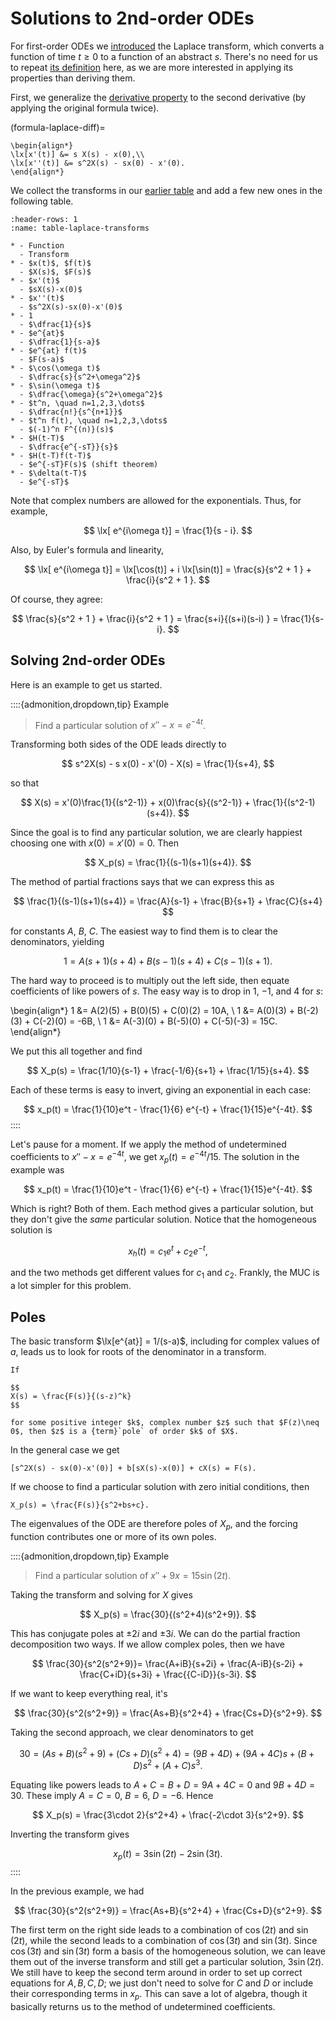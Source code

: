 # Solutions to 2nd-order ODEs

For first-order ODEs we [introduced](../steps/laplace.md) the Laplace transform, which converts a function of time $t\ge 0$ to a function of an abstract $s$. There's no need for us to repeat [its definition](definition-steps-laplace) here, as we are more interested in applying its properties than deriving them.

First, we generalize the [derivative property](formula-steps-laplace-diff) to the second derivative (by applying the original formula twice).

(formula-laplace-diff)=

````{proof:formula} Transforms of derivatives
\begin{align*}
\lx[x'(t)] &= s X(s) - x(0),\\ 
\lx[x''(t)] &= s^2X(s) - sx(0) - x'(0).
\end{align*}
````

We collect the transforms in our [earlier table](table-steps-LT) and add a few new ones in the following table.

```{list-table} Laplace transforms (complete)
:header-rows: 1
:name: table-laplace-transforms

* - Function
  - Transform
* - $x(t)$, $f(t)$
  - $X(s)$, $F(s)$
* - $x'(t)$
  - $sX(s)-x(0)$
* - $x''(t)$
  - $s^2X(s)-sx(0)-x'(0)$
* - 1
  - $\dfrac{1}{s}$
* - $e^{at}$
  - $\dfrac{1}{s-a}$
* - $e^{at} f(t)$
  - $F(s-a)$
* - $\cos(\omega t)$
  - $\dfrac{s}{s^2+\omega^2}$
* - $\sin(\omega t)$
  - $\dfrac{\omega}{s^2+\omega^2}$
* - $t^n, \quad n=1,2,3,\dots$
  - $\dfrac{n!}{s^{n+1}}$
* - $t^n f(t), \quad n=1,2,3,\dots$
  - $(-1)^n F^{(n)}(s)$
* - $H(t-T)$
  - $\dfrac{e^{-sT}}{s}$
* - $H(t-T)f(t-T)$
  - $e^{-sT}F(s)$ (shift theorem)
* - $\delta(t-T)$
  - $e^{-sT}$
```

Note that complex numbers are allowed for the exponentials. Thus, for example,

$$
\lx[ e^{i\omega t}] = \frac{1}{s - i}.
$$

Also, by Euler's formula and linearity,

$$
\lx[ e^{i\omega t}] = \lx[\cos(t)] + i \lx[\sin(t)] = \frac{s}{s^2 + 1 } + \frac{i}{s^2 + 1 }.
$$

Of course, they agree:

$$
\frac{s}{s^2 + 1 } + \frac{i}{s^2 + 1 } = \frac{s+i}{(s+i)(s-i) } = \frac{1}{s-i}.
$$

## Solving 2nd-order ODEs

Here is an example to get us started.

::::{admonition,dropdown,tip} Example
> Find a particular solution of $x''-x=e^{-4 t}$.

Transforming both sides of the ODE leads directly to

$$
s^2X(s) - s x(0) - x'(0) - X(s) = \frac{1}{s+4},
$$

so that

$$
X(s) = x'(0)\frac{1}{(s^2-1)} + x(0)\frac{s}{(s^2-1)} + \frac{1}{(s^2-1)(s+4)}.
$$

Since the goal is to find any particular solution, we are clearly happiest choosing one with $x(0)=x'(0)=0$. Then

$$
X_p(s) = \frac{1}{(s-1)(s+1)(s+4)}.
$$

The method of partial fractions says that we can express this as

$$
\frac{1}{(s-1)(s+1)(s+4)} = \frac{A}{s-1} + \frac{B}{s+1} + \frac{C}{s+4}
$$

for constants $A$, $B$, $C$. The easiest way to find them is to clear the denominators, yielding

$$
1 = A(s+1)(s+4) + B(s-1)(s+4) + C(s-1)(s+1).
$$

The hard way to proceed is to multiply out the left side, then equate coefficients of like powers of $s$. The easy way is to drop in $1$, $-1$, and $4$ for $s$:

\begin{align*}
1 &= A(2)(5) + B(0)(5) + C(0)(2) = 10A, \\ 
1 &= A(0)(3) + B(-2)(3) + C(-2)(0) = -6B, \\ 
1 &= A(-3)(0) + B(-5)(0) + C(-5)(-3) = 15C.
\end{align*}

We put this all together and find

$$
X_p(s) = \frac{1/10}{s-1} + \frac{-1/6}{s+1} + \frac{1/15}{s+4}.
$$

Each of these terms is easy to invert, giving an exponential in each case:

$$
x_p(t) = \frac{1}{10}e^t - \frac{1}{6} e^{-t} + \frac{1}{15}e^{-4t}.
$$
::::

Let's pause for a moment. If we apply the method of undetermined coefficients to $x''-x=e^{-4 t}$, we get $x_p(t)=e^{-4t}/15$. The solution in the example was

$$
x_p(t) = \frac{1}{10}e^t - \frac{1}{6} e^{-t} + \frac{1}{15}e^{-4t}.
$$

Which is right? Both of them. Each method gives a particular solution, but they don't give the *same* particular solution. Notice that the homogeneous solution is

$$
x_h(t) = c_1 e^t + c_2 e^{-t},
$$

and the two methods get different values for $c_1$ and $c_2$. Frankly, the MUC is a lot simpler for this problem.

## Poles

The basic transform $\lx[e^{at}] = 1/(s-a)$, including for complex values of $a$, leads us to look for roots of the denominator in a transform.

```{proof:definition} Pole of a transform
If

$$
X(s) = \frac{F(s)}{(s-z)^k}
$$

for some positive integer $k$, complex number $z$ such that $F(z)\neq 0$, then $z$ is a {term}`pole` of order $k$ of $X$.
```

In the general case we get

```{math}
[s^2X(s) - sx(0)-x'(0)] + b[sX(s)-x(0)] + cX(s) = F(s).
```

If we choose to find a particular solution with zero initial conditions, then

```{math}
X_p(s) = \frac{F(s)}{s^2+bs+c}.
```

The eigenvalues of the ODE are therefore poles of $X_p$, and the forcing function contributes one or more of its own poles.

::::{admonition,dropdown,tip} Example
> Find a particular solution of $x''+9x = 15\sin(2t)$.

Taking the transform and solving for $X$ gives

$$
X_p(s) = \frac{30}{(s^2+4)(s^2+9)}.
$$

This has conjugate poles at $\pm 2i$ and $\pm 3i$. We can do the partial fraction decomposition two ways. If we allow complex poles, then we have

$$
\frac{30}{s^2(s^2+9)}= \frac{A+iB}{s+2i} + \frac{A-iB}{s-2i} + \frac{C+iD}{s+3i} + \frac{{C-iD}}{s-3i}.
$$

If we want to keep everything real, it's

$$
\frac{30}{s^2(s^2+9)} = \frac{As+B}{s^2+4} + \frac{Cs+D}{s^2+9}.
$$

Taking the second approach, we clear denominators to get

$$
30 = (As+B)(s^2+9) + (Cs+D)(s^2+4) = (9B+4D) + (9A+4C)s + (B+D)s^2 + (A+C)s^3.
$$

Equating like powers leads to $A+C=B+D=9A+4C=0$ and $9B+4D=30$. These imply $A=C=0$, $B=6$, $D=-6$. Hence

$$
X_p(s) = \frac{3\cdot 2}{s^2+4} + \frac{-2\cdot 3}{s^2+9}.
$$

Inverting the transform gives

$$
x_p(t) = 3\sin(2t) - 2\sin(3t).
$$
::::

In the previous example, we had

$$
\frac{30}{s^2(s^2+9)} = \frac{As+B}{s^2+4} + \frac{Cs+D}{s^2+9}.
$$

The first term on the right side leads to a combination of $\cos(2t)$ and $\sin(2t)$, while the second leads to a combination of $\cos(3t)$ and $\sin(3t)$. Since $\cos(3t)$ and $\sin(3t)$ form a basis of the homogeneous solution, we can leave them out of the inverse transform and still get a particular solution, $3\sin(2t)$. We still have to keep the second term around in order to set up correct equations for $A,B,C,D$; we just don't need to solve for $C$ and $D$ or include their corresponding terms in $x_p$. This can save a lot of algebra, though it basically returns us to the method of undetermined coefficients.


<!-- ::::{admonition,dropdown,tip} Example
> Find a particular solution of $x''+2x'+10x=1$.

Solving for the transform of the solution gives

$$
X_p(s) = \frac{1}{s(s^2+2s+10)}.
$$

An appropriate PFD in real form is

$$
\frac{1}{s(s^2+2s+10)} = \frac{A}{s} + \frac{Bs+C}{s^2+2s+10}.
$$

However, the second term above results from the eigenvalues of the ODE, and its contributions to the particular solution can be ignored. Thus we only need to solve for $A$.

Clearing denominators gives

$$
1 = A(s^2+2s+10) + (Bs+C)s.
$$

We choose $s=0$ and get $A=1/10$. Hence a particular solution is

$$
x_p(t) = \frac{1}{10}.
$$

Of course, this would have been obvious from the method of undetermined coefficients.  -->

<!-- ## Complex poles 

When complex poles occur in $X_p$, we again have two choices. One is to use complex exponentials in the partial fraction decomposition. The other is to appeal to the transform pair

$$
e^{at} f(t) \Longleftrightarrow F(s-a).
$$

::::{admonition,dropdown,tip} Example
> Find a particular solution of $x''-4x=24e^{-t}\cos(2t)$.

The forcing function is $e^{-t}f(t)$, where $f(t)=24\cos(2t)$. Hence its transform is $F(s+1)$, where $F(s)=24s/(s^2+4)$. The result is

$$
\frac{24(s+1)}{(s+1)^2+4}.
$$

Solving for the transform of the particular solution with zero initial conditions gives

$$
X_p(s) = \frac{24(s+1)}{[(s+1)^2+4](s^2-4)}.
$$

In real form, the correct PFD is

$$
\frac{24(s+1)}{[(s+1)^2+4](s^2-4)} = \frac{As+B}{(s+1)^2+4} + \frac{C}{s-2} + \frac{D}{s+2}.
$$

Clearing the denominators gives

$$
24(s+1) = (As+B)(s^2-4) + C[(s+1)^2+4](s+2) + C[(s+1)^2+4](s-2).
$$

Before proceeding, we look for a shortcut. The terms with poles at $\pm 2$ come from the eigenvalues of the ODE and will contribute exponentials that are part of the homogeneous solution. So we don't need to find the constants $C$ and $D$, though this changes the particular solution we will find.

We insert each of the poles at $-1\pm 2i$ to get equations for $A$ and $B$ only:

\begin{align*}
24(-1+2i+1) &= [A(-1+2i)+B][(-1+2i)^2-4], \\
24(-1-2i+1) &= [A(-1-2i)+B][(-1-2i)^2-4].
\end{align*}

The first gives

$$
-48i = (B-A+2iA)(1-4i-4-4) = (B-A+2iA)(-7-4i) = (7A-7B+8A) + i(-14A+4A-4B)


This has poles at zero and $1\pm 3i$. So an appropriate PFD is

$$
\frac{1}{s(s^2+2s+10)} = \frac{A}{s} + \frac{B+iC}{s-1+3i} + \frac{B-iC}{s-1-3i},
$$

for real $A,B,C$. Clearing denominators, we have

$$
1 = A(s^2+2s+10) + (B+iC)s(s-1-3i) + (B-iC)s(s-1+3i).
$$

We choose $s=0$ and get $A=1/10$. 



-->

